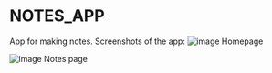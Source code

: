 # NOTES_APP
App for making notes.
Screenshots of the app:
![image](https://user-images.githubusercontent.com/20831527/213980344-c555efd1-06cd-41f4-b215-9cc4cda4d98a.png)
Homepage

![image](https://user-images.githubusercontent.com/20831527/213980412-a16e900f-b011-4692-ba4e-8d7c4e8ce1a0.png)
Notes page
